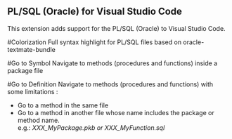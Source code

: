 ## PL/SQL (Oracle) for Visual Studio Code

This extension adds support for the PL/SQL (Oracle) to Visual Studio Code.

#Colorization
Full syntax highlight for PL/SQL files based on oracle-textmate-bundle

#Go to Symbol
Navigate to methods (procedures and functions) inside a package file

#Go to Definition
Navigate to methods (procedures and functions) with some limitations :
- Go to a method in the same file
- Go to a method in another file whose name includes the package or method name.
  <br />e.g.: *XXX_MyPackage.pkb or XXX_MyFunction.sql*